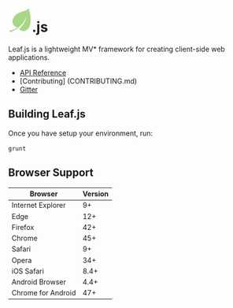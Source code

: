 # ![logo](docs/images/logo.jpg).js

Leaf.js is a lightweight MV* framework for creating client-side web applications. 

* [API Reference](docs/api.md)
* [Contributing] (CONTRIBUTING.md)
* [Gitter](https://gitter.im/leaf-js/lobby)

## Building Leaf.js

Once you have setup your environment, run:

    grunt

## Browser Support 

| Browser            | Version |
| ------------------ | ------- |
| Internet Explorer  | 9+      |
| Edge               | 12+     |
| Firefox            | 42+     |
| Chrome             | 45+     |
| Safari             | 9+      |
| Opera              | 34+     |
| iOS Safari         | 8.4+    |
| Android Browser    | 4.4+    |
| Chrome for Android | 47+     |
